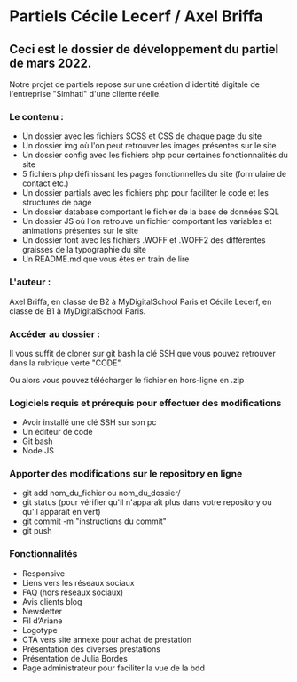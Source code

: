 # Partiels Cécile Lecerf / Axel Briffa

## Ceci est le dossier de développement du partiel de mars 2022.

Notre projet de partiels repose sur une création d'identité digitale de l'entreprise "Simhati" d'une cliente réelle. 

### Le contenu : 

- Un dossier avec les fichiers SCSS et CSS de chaque page du site
- Un dossier img où l'on peut retrouver les images présentes sur le site
- Un dossier config avec les fichiers php pour certaines fonctionnalités du site
- 5 fichiers php définissant les pages fonctionnelles du site (formulaire de contact etc.)
- Un dossier partials avec les fichiers php pour faciliter le code et les structures de page
- Un dossier database comportant le fichier de la base de données SQL
- Un dossier JS où l'on retrouve un fichier comportant les variables et animations présentes sur le site
- Un dossier font avec les fichiers .WOFF et .WOFF2 des différentes graisses de la typographie du site
- Un README.md que vous êtes en train de lire

### L'auteur :

Axel Briffa, en classe de B2 à MyDigitalSchool Paris et Cécile Lecerf, en classe de B1 à MyDigitalSchool Paris.

### Accéder au dossier :

Il vous suffit de cloner sur git bash la clé SSH que vous pouvez retrouver dans la rubrique verte "CODE".

Ou alors vous pouvez télécharger le fichier en hors-ligne en .zip

### Logiciels requis et prérequis pour effectuer des modifications

- Avoir installé une clé SSH sur son pc
- Un éditeur de code
- Git bash 
- Node JS

### Apporter des modifications sur le repository en ligne

- git add nom_du_fichier ou nom_du_dossier/
- git status (pour vérifier qu'il n'apparaît plus dans votre repository ou qu'il apparaît en vert)
- git commit -m "instructions du commit"
- git push

### Fonctionnalités 

- Responsive
- Liens vers les réseaux sociaux
- FAQ (hors réseaux sociaux)
- Avis clients blog
- Newsletter
- Fil d’Ariane
- Logotype
- CTA vers site annexe pour achat de prestation
- Présentation des diverses prestations
- Présentation de Julia Bordes
- Page administrateur pour faciliter la vue de la bdd



